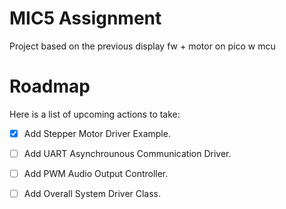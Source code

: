 # MIC5 Assignment 
Project based on the previous display fw + motor on pico w mcu

# Roadmap
Here is a list of upcoming actions to take: 
- [x] Add Stepper Motor Driver Example.
- [ ] Add UART Asynchrounous Communication Driver.
- [ ] Add PWM Audio Output Controller.
- [ ] Add Overall System Driver Class.  

